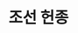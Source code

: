 ---
layout: hubs
key: Q484966
title: 조선 헌종
name: 조선 헌종
image: 
description: 24th King of Joseon Dynasty in Korean history
score: 3.9103232533889464e-05
degree: 6
---